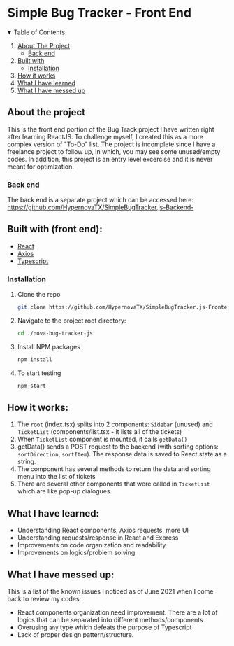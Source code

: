 # Simple Bug Tracker - Front End

<!-- TABLE OF CONTENTS -->
<details open="open">
  <summary>Table of Contents</summary>
  <ol>
    <li>
      <a href="#about-th-project">About The Project</a>
      <ul>
        <li><a href="#back-end">Back end</a></li>
      </ul>
    </li>
    <li>
      <a href="#built-with">Built with</a>
      <ul>
        <li><a href="#installation">Installation</a></li>
      </ul>
    </li>
    <li><a href="#how-it-works">How it works</a></li>
    <li><a href="#what-i-have-learned">What I have learned</a></li>
    <li><a href="#what-i-have-messed-up">What I have messed up</a></li>
  </ol>
</details>


## About the project
This is the front end portion of the Bug Track project I have written right after learning ReactJS. To challenge myself, I created this as a more complex version of "To-Do" list. The project is incomplete since I have a freelance project to follow up, in which, you may see some unused/empty codes. In addition, this project is an entry level excercise and it is never meant for optimization.

### Back end
The back end is a separate project which can be accessed here: https://github.com/HypernovaTX/SimpleBugTracker.js-Backend-


## Built with (front end):
* [React](https://reactjs.org/)
* [Axios](https://www.npmjs.com/package/axios)
* [Typescript](https://www.typescriptlang.org/)

### Installation
1. Clone the repo
    ```sh
    git clone https://github.com/HypernovaTX/SimpleBugTracker.js-Frontend-.git
    ```
2. Navigate to the project root directory:
    ```sh
    cd ./nova-bug-tracker-js
    ```
3. Install NPM packages
    ```sh
    npm install
    ```
4. To start testing
    ```sh
    npm start
    ```

## How it works:
1. The `root` (index.tsx) splits into 2 components: `Sidebar` (unused) and `TicketList` (components/list.tsx - it lists all of the tickets)
2. When `TicketList` component is mounted, it calls `getData()`
3. getData() sends a POST request to the backend (with sorting options: `sortDirection`, `sortItem`). The response data is saved to React state as a string.
4. The component has several methods to return the data and sorting menu into the list of tickets
5. There are several other components that were called in `TicketList` which are like pop-up dialogues.

## What I have learned:
- Understanding React components, Axios requests, more UI
- Understanding requests/response in React and Express
- Improvements on code organization and readability
- Improvements on logics/problem solving
 
## What I have messed up:
This is a list of the known issues I noticed as of June 2021 when I come back to review my codes:
- React components organization need improvement. There are a lot of logics that can be separated into different methods/components
- Overusing `any` type which defeats the purpose of Typescript
- Lack of proper design pattern/structure.

